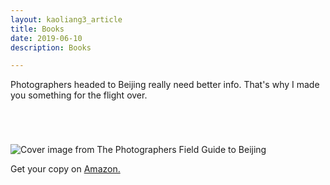 ```yaml
---
layout: kaoliang3_article
title: Books
date: 2019-06-10
description: Books

---
```




Photographers headed to Beijing really need better info. That's why I made you something for the flight over. 

<div style="margin-top:5em">
<p><img src="https://www.zachmccabe.com/beijing/assets/viz/proof/photographers-field-guide-beijing-500.png" alt="Cover image from The Photographers Field Guide to Beijing" /></p>
</div>

Get your copy on [Amazon.](https://www.amazon.com/Photographers-Field-Guide-Beijing-McCabe-ebook/dp/B072FVKP45/)

